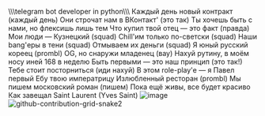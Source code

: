 \\\\\telegram bot developer in python\\\\\\
Каждый день новый контракт (каждый день)
Они строчат нам в ВКонтакт' (это так)
Ты хочешь быть с нами, но флексишь лишь тем
Что купил твой отец — это факт (правда)
Мои люди — Кузнецкий (squad)
Chill'им только по-светски (squad)
Наши bang'еры в тени (squad)
Отмываем их деньги (squad)
Я юный русский кореец (prombl)
OG, но снаружи младенец (вау)
Нахуй рутину, в моём носу иней
168 в неделю
Быть первыми — это наш принцип (это так!)
Тебе стоит посторниться (иди нахуй)
В этом role-play'e — я Павел первый
Ебу твою императрицу
Излюбленный ресторан (prombl)
Мы пишем московский роман (пишем)
Пока ещё живы, все будет красиво
Как завещал Saint Laurent (Yves Saint)
![image](https://github.com/kamiq1337/kamiq1337/assets/165278490/9c20e0fe-d222-4bf4-b4ad-ae826cf94d24)
![github-contribution-grid-snake2](https://github.com/kamiq1337/kamiq1337/assets/165278490/6a0c7415-0b54-40b6-b479-7230c06edcdb)
